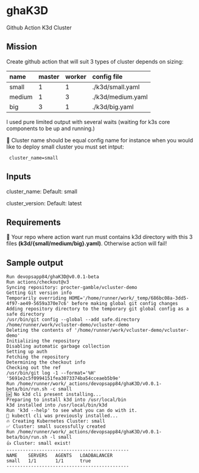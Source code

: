 # ghaK3D
Github Action K3d Cluster

## Mission
Create github action that will suit 3 types of cluster depends on sizing:

| name   | master | worker | config file       |
|:-------|:-------|:-------|:------------------|
| small  | 1      | 1      | ./k3d/small.yaml  |   
| medium | 1      | 3      | ./k3d/medium.yaml |  
| big    | 3      | 1      | ./k3d/big.yaml    |  

I used pure limited output with several waits (waiting for k3s core components to be up and running.)

:rocket:
Cluster name should be equal config name for instance when you would like to deploy small cluster you must set intput:

```console
 cluster_name=small
```

## Inputs
cluster_name: 
Default: small

cluster_version:
Default: latest

## Requirements
🤔 Your repo where action want run must contains k3d directory with this 3 files **(k3d/{small/medium/big}.yaml)**.
    Otherwise action will fail!

## Sample output
```console
Run devopsapp84/ghaK3D@v0.0.1-beta
Run actions/checkout@v3
Syncing repository: procter-gamble/vcluster-demo
Getting Git version info
Temporarily overriding HOME='/home/runner/work/_temp/686bc08a-3dd5-4f97-ae49-5659a370e7c6' before making global git config changes
Adding repository directory to the temporary git global config as a safe directory
/usr/bin/git config --global --add safe.directory /home/runner/work/vcluster-demo/vcluster-demo
Deleting the contents of '/home/runner/work/vcluster-demo/vcluster-demo'
Initializing the repository
Disabling automatic garbage collection
Setting up auth
Fetching the repository
Determining the checkout info
Checking out the ref
/usr/bin/git log -1 --format='%H'
'5691e2c5f0994151fea3073374ba54cceaeb5b9e'
Run /home/runner/work/_actions/devopsapp84/ghaK3D/v0.0.1-beta/bin/run.sh -c small
🆗 No k3d cli present installing...
Preparing to install k3d into /usr/local/bin
k3d installed into /usr/local/bin/k3d
Run 'k3d --help' to see what you can do with it.
🚫 kubectl cli was previously installed...
🔥 Creating Kubernetes Cluster: small
✅ Cluster: small sucessfully created
Run /home/runner/work/_actions/devopsapp84/ghaK3D/v0.0.1-beta/bin/run.sh -l small
👍 Cluster: small exist!
---------------------------------------------
NAME    SERVERS   AGENTS   LOADBALANCER
small   1/1       1/1      true
---------------------------------------------
```
